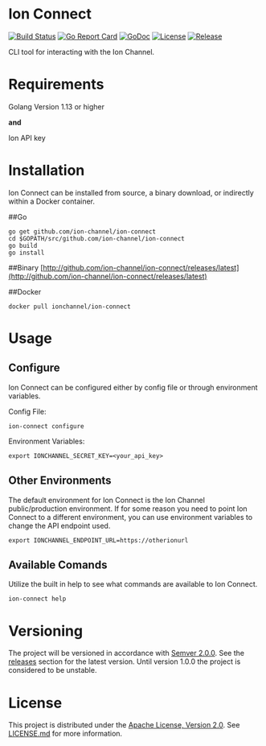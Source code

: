 # Ion Connect
[![Build Status](https://travis-ci.org/ion-channel/ion-connect.svg?branch=master)](https://travis-ci.org/ion-channel/ion-connect)
[![Go Report Card](https://goreportcard.com/badge/github.com/ion-channel/ion-connect)](https://goreportcard.com/report/github.com/ion-channel/ion-connect)
[![GoDoc](https://godoc.org/github.com/ion-channel/ion-connect?status.svg)](https://godoc.org/github.com/ion-channel/ion-connect)
[![License](https://img.shields.io/badge/License-Apache%202.0-blue.svg)](https://github.com/ion-channel/ion-connect/blob/master/LICENSE.md)
[![Release](https://img.shields.io/github/release/ion-channel/ion-connect.svg)](https://github.com/ion-channel/ion-connect/releases/latest)

CLI tool for interacting with the Ion Channel.

# Requirements
Golang Version 1.13 or higher

**and**

Ion API key

# Installation
Ion Connect can be installed from source, a binary download, or indirectly within a Docker
container.

##Go
```
go get github.com/ion-channel/ion-connect
cd $GOPATH/src/github.com/ion-channel/ion-connect
go build
go install
```

##Binary
[http://github.com/ion-channel/ion-connect/releases/latest](http://github.com/ion-channel/ion-connect/releases/latest)

##Docker
```
docker pull ionchannel/ion-connect
```

# Usage

## Configure

Ion Connect can be configured either by config file or through environment variables.

Config File:

```
ion-connect configure
```

Environment Variables:

```
export IONCHANNEL_SECRET_KEY=<your_api_key>
```

## Other Environments
The default environment for Ion Connect is the Ion Channel public/production environment. If for some reason you need to point Ion Connect to a different environment, you can use environment variables to change the API endpoint used.

```
export IONCHANNEL_ENDPOINT_URL=https://otherionurl
```

## Available Comands
Utilize the built in help to see what commands are available to Ion Connect.

```
ion-connect help
```

# Versioning
The project will be versioned in accordance with [Semver 2.0.0](http://semver.org).  See the [releases](https://github.com/ion-channel/ionic/releases) section for the latest version.  Until version 1.0.0 the project is considered to be unstable.

# License
This project is distributed under the [Apache License, Version 2.0](http://www.apache.org/licenses/LICENSE-2.0).  See [LICENSE.md](./LICENSE.md) for more information.
